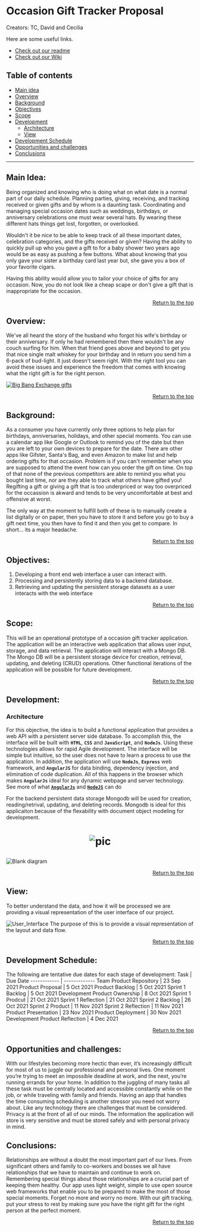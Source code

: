 
#  Occasion Gift Tracker Proposal 
Creators: TC, David and Cecilia

Here are some useful links.
- [Check out our readme](https://github.com/cheddarmonk/super-duper-hepta-journey/blob/main/README.md)
- [Check out our Wiki](https://github.com/cheddarmonk/super-duper-hepta-journey/wiki)

## Table of contents
* [Main idea](#Main-idea)
* [Overview](#Overview)
* [Background](#Background)
* [Objectives](#Objectives)
* [Scope](#Scope)
* [Development](#Development)
   * [Architecture](#Architecture) 
   * [View](#View)
* [Development Schedule](#Development-Schedule)
* [Opportunities and challenges](#Opportunities-and-challenges)
* [Conclusions](#Conclusions)

---


## Main Idea:
Being organized and knowing who is doing what on what date is a normal part of our daily schedule.  Planning parties, giving, receiving, and tracking received or given gifts and by whom is a daunting task.  Coordinating and managing special occasion dates such as weddings, birthdays, or anniversary celebrations one must wear several hats.   By wearing these different hats things get lost, forgotten, or overlooked.

Wouldn't it be nice to be able to keep track of all these important dates, celebration categories, and the gifts received or given?  Having the ability to quickly pull up who you gave a gift to for a baby shower two years ago would be as easy as pushing a few buttons.  What about knowing that you only gave your sister a birthday card last year but, she gave you a box of  your favorite cigars.

Having this ability would allow you to tailor your choice of gifts for any occasion.  Now, you do not look like a cheap scape or don't give a gift that is inappropriate for the occasion.  

<a href="#Table-of-contents"><p align="right">Return to the top</p></a>

## Overview:
We've all heard the story of the husband who forgot his wife's birthday or their anniversary. If only he had remembered then there wouldn't be any couch surfing for him. When that friend goes above and beyond to get you that nice single malt whiskey for your birthday and in return you send him a 6-pack of bud-light. It just doesn't seem right. With the right tool you can avoid these issues and experience the freedom that comes with knowing what the right gift is for the right person. 

<p align="center">

[![Big Bang Exchange gifts](https://res.cloudinary.com/marcomontalbano/image/upload/v1633456385/video_to_markdown/images/youtube--FpGkLzGl1CI-c05b58ac6eb4c4700831b2b3070cd403.jpg)](https://youtu.be/FpGkLzGl1CI?t=20 "Big Bang Exchange gifts")

</p>

<a href="#Table-of-contents"><p align="right">Return to the top</p></a>

## Background:
As a consumer you have currently only three options to help plan for birthdays, anniversaries, holidays, and other special moments. You can use a calendar app like Google or Outlook to remind you of the date but then you are left to your own devices to prepare for the date. There are other apps like Gifster, Santa's Bag, and even Amazon to make list and help ordering gifts for that occasion. Problem is if you can't remember when you are supposed to attend the event how can you order the gift on time. On top of that none of the previous competitors are able to remind you what you bought last time, nor are they able to track what others have gifted you! Regifting a gift or giving a gift that is too underpriced or way too overpriced for the occassion is akward and tends to be very uncomfortable at best and offensive at worst. 

The only way at the moment to fulfill both of these is to manually create a list digitally or on paper, then you have to store it and before you go to buy a gift next time, you then have to find it and then you get to compare. In short... its a major headache. 


<a href="#Table-of-contents"><p align="right">Return to the top</p></a>


## Objectives:
1. Developing a front end web interface a user can interact with.
1. Processing and persistently storing data to a backend database.
1. Retrieving and updating the persistent storage datasets as a user interacts with the web interface

<a href="#Table-of-contents"><p align="right">Return to the top</p></a>

## Scope:
This will be an operational prototype of a occasion gift tracker application.  The application will be an interactive web application that allows user input, storage, and data retrieval.  The application will interact with a Mongo DB.  The Mongo DB will be a persistent storage device for creation, retrieval,  updating, and deleting (CRUD) operations.  Other functional iterations of the application will be possible for future development.

<a href="#Table-of-contents"><p align="right">Return to the top</p></a>

## Development:

### Architecture
For this objective, the idea is to build a functional application that provides a web API with a persistent server side database.  To accomplish this, the interface will be built with **`HTML`**, **`CSS`** and **`JavaScript`**, and **`NodeJs`**.  Using these technologies allows for rapid Agile development.  The interface will be simple but intuitive, so the user does not have to learn a process to use the application.  In addition, the application will use **`NodeJs`**, **`Express`** web framework, and **`AngularJS`** for data binding,  dependency injection, and elimination  of code duplication.  All of this happens in the browser which makes **`AngularJs`** ideal for any dynamic webpage and server technology.  See more of what [**`AngularJs`**](https://angular.io/) and [**`NodeJS`**](https://nodejs.org/en/about/) can do 

For the backend persistent data storage Mongodb will be used for creation, reading/retrival, updating, and deleting records.  Mongodb is ideal for this applicaiton because of the flexability with document object modeling for development.  

 <h1 align="center"> 
  
  ![pic](https://user-images.githubusercontent.com/54637063/135461849-1f0ee9f2-40b9-4d55-a1d0-4e2372f50fa3.JPG) 

</h1>
  

![Blank diagram](https://user-images.githubusercontent.com/54637063/135622500-9728e6cb-5f7a-41fe-84a3-a4c998eaa924.jpeg)

<a href="#Table-of-contents"><p align="right">Return to the top</p></a>

## View:
To better understand the data, and how it will be processed we are providing a visual representation of the user interface of our project. 
            
![User_Interface](https://user-images.githubusercontent.com/54637063/135650567-9f4e2e9a-a940-44fa-988f-e0c5d37444a6.jpeg)
The purpose of this is to provide a visual representation of the layout and data flow.

<a href="#Table-of-contents"><p align="right">Return to the top</p></a>

## Development Schedule:
The following are tentative due dates for each stage of development:
Task | Due Date
------------     |     -------------
Team Product Repository        | 23 Sep 2021
Product Proposal               | 5 Oct 2021
Product Backlog                | 5 Oct 2021
Sprint 1 Backlog               | 5 Oct 2021
Development Product Ownership  | 8 Oct 2021
Sprint 1 Prodcut               | 21 Oct 2021
Sprint 1 Reflection            | 21 Oct 2021
Sprint 2 Backlog               | 26 Oct 2021
Sprint 2 Product               | 11 Nov 2021
Sprint 2 Reflection            | 11 Nov 2021
Product Presentation           | 23 Nov 2021
Product Deployment             | 30 Nov 2021
Development Product Reflection | 4 Dec 2021

<a href="#Table-of-contents"><p align="right">Return to the top</p></a>


## Opportunities and challenges:
With our lifestyles becoming more hectic than ever, it’s increasingly difficult for most of us to juggle our professional and personal lives. One moment you’re trying to meet an impossible deadline at work, and the next, you’re running errands for your home.  In addition to the juggling of many tasks all these task must be centrally located and accessible constantly while on the job, or while traveling with family and friends.  Having an app that handles the time consuming scheduling is another stressor you need not worry about.  Like any technology there are challenges that must be considered.  Privacy is at the front of all of our minds.  The information the application will store is very sensitive and must be stored safely and with personal privacy in mind.

## Conclusions:
Relationships are without a doubt the most important part of our lives. From significant others and family to co-workers and bosses we all have relationships that we have to maintain and continue to work on. Remembering special things about those relationships are a crucial part of keeping them healthy. Our app uses light weight, simple to use open source web frameworks that  enable you to be prepared to make the most of those special moments. Forget no more and worry no more. With our gift tracking, put your stress to rest by making sure you have the right gift for the right person at the perfect moment. 

<a href="#Table-of-contents"><p align="right">Return to the top</p></a>



